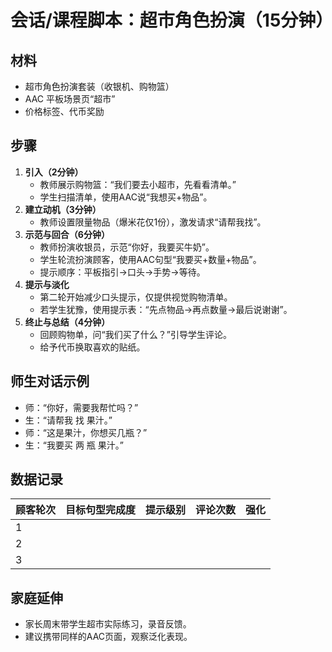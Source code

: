 # 会话/课程脚本：超市角色扮演（15分钟）

## 材料
- 超市角色扮演套装（收银机、购物篮）
- AAC 平板场景页“超市”
- 价格标签、代币奖励

## 步骤
1. **引入（2分钟）**
   - 教师展示购物篮：“我们要去小超市，先看看清单。”
   - 学生扫描清单，使用AAC说“我想买+物品”。
2. **建立动机（3分钟）**
   - 教师设置限量物品（爆米花仅1份），激发请求“请帮我找”。
3. **示范与回合（6分钟）**
   - 教师扮演收银员，示范“你好，我要买牛奶”。
   - 学生轮流扮演顾客，使用AAC句型“我要买+数量+物品”。
   - 提示顺序：平板指引→口头→手势→等待。
4. **提示与淡化**
   - 第二轮开始减少口头提示，仅提供视觉购物清单。
   - 若学生犹豫，使用提示表：“先点物品→再点数量→最后说谢谢”。
5. **终止与总结（4分钟）**
   - 回顾购物单，问“我们买了什么？”引导学生评论。
   - 给予代币换取喜欢的贴纸。

## 师生对话示例
- 师：“你好，需要我帮忙吗？”
- 生：“请帮我 找 果汁。”
- 师：“这是果汁，你想买几瓶？”
- 生：“我要买 两 瓶 果汁。”

## 数据记录
| 顾客轮次 | 目标句型完成度 | 提示级别 | 评论次数 | 强化 |
| --- | --- | --- | --- | --- |
| 1 | | | | |
| 2 | | | | |
| 3 | | | | |

## 家庭延伸
- 家长周末带学生超市实际练习，录音反馈。
- 建议携带同样的AAC页面，观察泛化表现。
